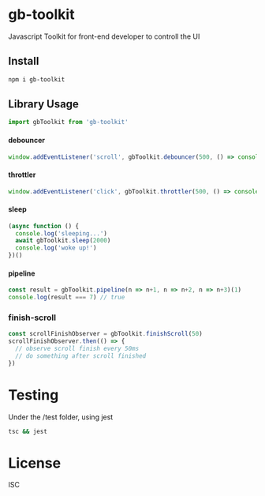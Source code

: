# gb-toolkit
Javascript Toolkit for front-end developer to controll the UI

## Install
```bash
npm i gb-toolkit
```

## Library Usage
```javascript
import gbToolkit from 'gb-toolkit'
```

#### debouncer
```javascript
window.addEventListener('scroll', gbToolkit.debouncer(500, () => console.log('debounced event callback fire')))
```

#### throttler
```javascript
window.addEventListener('click', gbToolkit.throttler(500, () => console.log('throttled event callback fire')))
```

#### sleep
```javascript
(async function () {
  console.log('sleeping...')
  await gbToolkit.sleep(2000)
  console.log('woke up!')
})()
```

#### pipeline
```javascript
const result = gbToolkit.pipeline(n => n+1, n => n+2, n => n+3)(1)
console.log(result === 7) // true
```

### finish-scroll
```javascript
const scrollFinishObserver = gbToolkit.finishScroll(50)
scrollFinishObserver.then(() => {
  // observe scroll finish every 50ms
  // do something after scroll finished
})
```

# Testing
Under the /test folder, using jest
```bash
tsc && jest
```

# License
ISC